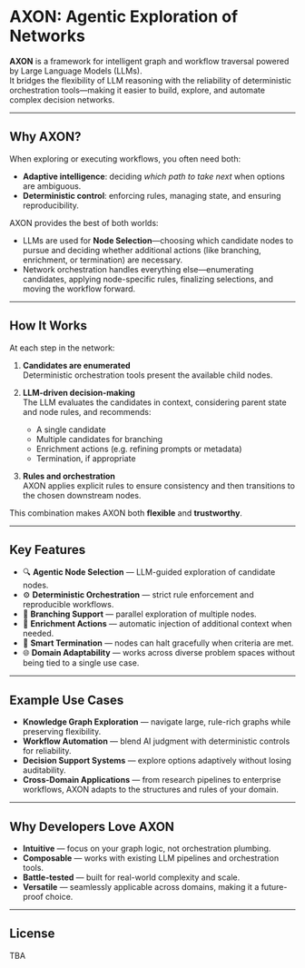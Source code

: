 # AXON: Agentic Exploration of Networks

**AXON** is a framework for intelligent graph and workflow traversal powered by Large Language Models (LLMs).  
It bridges the flexibility of LLM reasoning with the reliability of deterministic orchestration tools—making it easier to build, explore, and automate complex decision networks.

---

## Why AXON?

When exploring or executing workflows, you often need both:
- **Adaptive intelligence**: deciding *which path to take next* when options are ambiguous.
- **Deterministic control**: enforcing rules, managing state, and ensuring reproducibility.

AXON provides the best of both worlds:
- LLMs are used for **Node Selection**—choosing which candidate nodes to pursue and deciding whether additional actions (like branching, enrichment, or termination) are necessary.
- Network orchestration handles everything else—enumerating candidates, applying node-specific rules, finalizing selections, and moving the workflow forward.

---

## How It Works

At each step in the network:

1. **Candidates are enumerated**  
   Deterministic orchestration tools present the available child nodes.

2. **LLM-driven decision-making**  
   The LLM evaluates the candidates in context, considering parent state and node rules, and recommends:
   - A single candidate
   - Multiple candidates for branching
   - Enrichment actions (e.g. refining prompts or metadata)
   - Termination, if appropriate

3. **Rules and orchestration**  
   AXON applies explicit rules to ensure consistency and then transitions to the chosen downstream nodes.

This combination makes AXON both **flexible** and **trustworthy**.

---

## Key Features

- 🔍 **Agentic Node Selection** — LLM-guided exploration of candidate nodes.  
- ⚙️ **Deterministic Orchestration** — strict rule enforcement and reproducible workflows.  
- 🌿 **Branching Support** — parallel exploration of multiple nodes.  
- 📝 **Enrichment Actions** — automatic injection of additional context when needed.  
- 🛑 **Smart Termination** — nodes can halt gracefully when criteria are met.  
- 🌐 **Domain Adaptability** — works across diverse problem spaces without being tied to a single use case.  

---

## Example Use Cases

- **Knowledge Graph Exploration** — navigate large, rule-rich graphs while preserving flexibility.  
- **Workflow Automation** — blend AI judgment with deterministic controls for reliability.  
- **Decision Support Systems** — explore options adaptively without losing auditability.  
- **Cross-Domain Applications** — from research pipelines to enterprise workflows, AXON adapts to the structures and rules of your domain.  

---

## Why Developers Love AXON

- **Intuitive** — focus on your graph logic, not orchestration plumbing.  
- **Composable** — works with existing LLM pipelines and orchestration tools.  
- **Battle-tested** — built for real-world complexity and scale.  
- **Versatile** — seamlessly applicable across domains, making it a future-proof choice.  

---

## License

TBA
